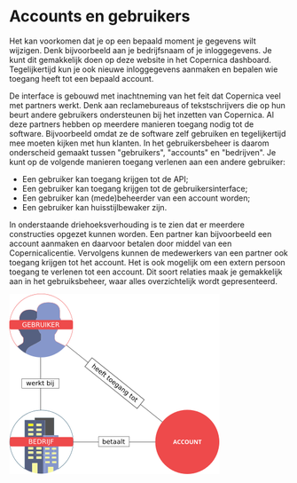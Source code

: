 # Accounts en gebruikers

Het kan voorkomen dat je op een bepaald moment je gegevens wilt wijzigen.
Denk bijvoorbeeld aan je bedrijfsnaam of je inloggegevens. Je kunt dit 
gemakkelijk doen op deze website in het Copernica dashboard.
Tegelijkertijd kun je ook nieuwe inloggegevens aanmaken en bepalen wie 
toegang heeft tot een bepaald account.

De interface is gebouwd met inachtneming van het feit dat Copernica veel 
met partners werkt. Denk aan reclamebureaus of tekstschrijvers die op hun
beurt andere gebruikers ondersteunen bij het inzetten van Copernica. Al 
deze partners hebben op meerdere manieren toegang nodig tot de software.
Bijvoorbeeld omdat ze de software zelf gebruiken en tegelijkertijd mee 
moeten kijken met hun klanten. In het gebruikersbeheer is daarom 
onderscheid gemaakt tussen "gebruikers", "accounts" en "bedrijven". 
Je kunt op de volgende manieren toegang verlenen aan een andere 
gebruiker:

* Een gebruiker kan toegang krijgen tot de API;
* Een gebruiker kan toegang krijgen tot de gebruikersinterface;
* Een gebruiker kan (mede)beheerder van een account worden;
* Een gebruiker kan huisstijlbewaker zijn. 

In onderstaande driehoeksverhouding is te zien dat er meerdere constructies
opgezet kunnen worden. Een partner kan bijvoorbeeld een account aanmaken
en daarvoor betalen door middel van een Copernicalicentie. Vervolgens 
kunnen de medewerkers van een partner ook toegang krijgen tot het account.
Het is ook mogelijk om een extern persoon toegang te verlenen tot een 
account. Dit soort relaties maak je gemakkelijk aan in het gebruiksbeheer, 
waar alles overzichtelijk wordt gepresenteerd.

![Accounts en bedrijven](../images/accounts-users-nl.png)
